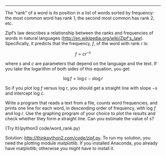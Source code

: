 ---------

The “rank” of a word is its position in a list of words sorted by frequency: the most common word has rank 1, the second most common has rank 2, etc.

Zipf’s law describes a relationship between the ranks and frequencies of words in natural languages (<http://en.wikipedia.org/wiki/Zipf's_law>). Specifically, it predicts that the frequency, $f$, of the word with rank $r$ is:

$$f = c r^{-s}$$ 

where $s$ and $c$ are parameters that depend on the language and the text. If you take the logarithm of both sides of this equation, you get:

$$\log f = \log c - s \log r$$ 

So if you plot log $f$ versus log $r$, you should get a straight line with slope $-s$ and intercept log $c$.

Write a program that reads a text from a file, counts word frequencies, and prints one line for each word, in descending order of frequency, with log $f$ and log $r$. Use the graphing program of your choice to plot the results and check whether they form a straight line. Can you estimate the value of $s$?

{Try It}(python3 code/word_rank.py)


Solution: <http://thinkpython2.com/code/zipf.py>. To run my solution, you need the plotting module <span>matplotlib</span>. If you installed Anaconda, you already have <span>matplotlib</span>; otherwise you might have to install it.


